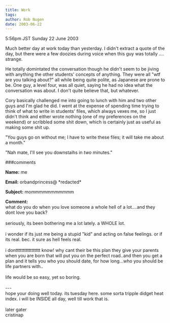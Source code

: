 ```yaml
---
title: Work
tags: 
author: Rob Nugen
date: 2003-06-22
---
```


<p class=date>5:56pm JST Sunday 22 June 2003</p>

<p>Much better day at work today than yesterday.  I didn't extract a
quote of the day, but there were a few doozies during voice when this
guy was totally ....  strange.</p>

<p>He totally domintated the conversation though he didn't seem to be
jiving with anything the other students' concepts of anything.  They
were all "wtf are you talking about?" all while being quite polite, as
Japanese are prone to be.  One guy, a level four, was all quiet,
saying he had no idea what the conversation was about.  I don't quite
believe that, but whatever.</p>

<p>Cory basically challenged me into going to lunch with him and two
other guys and I'm glad he did.  I went at the expense of spending
time trying to think of what to write in students' files, which always
vexes me, so I just didn't think and either wrote nothing (one of my
preferences on the weekend) or scribbled some shit down, which is
certainly just as useful as making some shit up.</p>

<p>"You guys go on without me; I have to write these files; it will
take me about a month."</p>

<p>"Nah mate, I'll see you downstaihs in <em>two</em> minutes."</p>

###comments

<p><b>Name:</b> me

<p><b>Email:</b> orbandprincess@ *redacted*

<p><b>Subject:</b> mommmmmmmmmmm

<p><b>Comment:</b>
<br>what do you do when you love someone a whole hell of a lot....and they dont love you back?<br>
<br>
seriously, its been bothering me a lot lately.   a WHOLE lot.<br>
<br>
i wonder if its just me being a stupid "kid" and acting on false feelings. or if its real.  bec. it sure as hell feels real.<br>
<br>
i donttttttttttttttttt know!  why cant their be this plan they give your parents when you are born that will put you on the perfect road..and then you get a plan and it tells you who you should date, for how long...who you should be life partners with..<br>
<br>
life would be so easy, yet so boring.<br>
<br>
---<br>
hope your doing well today.  its tuesday here. some sorta tripple didget heat index.  i will be INSIDE all day, well till work that is.<br>
<br>
later gater<br>
cristinap


